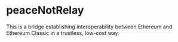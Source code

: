 # peaceNotRelay

This is a bridge establishing interoperability between Ethereum and Ethereum Classic in a trustless, low-cost way. 
